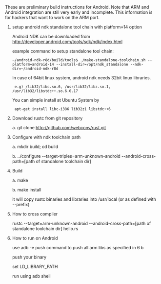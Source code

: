 These are preliminary build instructions for Android. Note that ARM and Android integration are still very early and incomplete. This information is for hackers that want to work on the ARM port.

1. setup android ndk standalone tool chain with platform=14 option

    Android NDK can be downloaded from http://developer.android.com/tools/sdk/ndk/index.html
    
    example command to setup standalone tool chain:
    
       ~/android-ndk-r8d/build/tools$ ./make-standalone-toolchain.sh --platform=android-14 --install-dir=/opt/ndk_standalone --ndk-dir=~/android-ndk-r8d

    In case of 64bit linux system, android ndk needs 32bit linux libraries.

        e.g) /lib32/libc.so.6, /usr/lib32/libz.so.1, /usr/lib32/libstdc++.so.6.0.17

    You can simple install at Ubuntu System by 

        apt-get install libc-i386 lib32z1 libstdc++6

2. Download rustc from git repository

    a. git clone  http://github.com/webconv/rust.git
    
3. Configure with ndk toolchain path

    a. mkdir build; cd build

    b. ../configure --target-triples=arm-unknown-android --android-cross-path=[path of standalone toolchain dir]

4. Build

    a. make
  
    b. make install  

    it will copy rustc binaries and libraries into /usr/local (or as defined with --prefix)
    
5. How to cross compiler
    
    rustc --target=arm-unknown-android --android-cross-path=[path of standalone toolchain dir] hello.rs
 
6. How to run on Android

    use adb -e push command to push all arm libs as specified in 6 b
   
    push your binary
   
    set LD_LIBRARY_PATH
   
    run using adb shell  